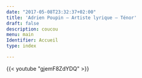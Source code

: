 ```yaml
---
date: "2017-05-08T23:32:37+02:00"
title: 'Adrien Poupin — Artiste lyrique — Ténor'
draft: false
description: coucou
menu: main
Identifier: Accueil
type: index

---
```


{{< youtube "gjemF8ZdYDQ" >}}


